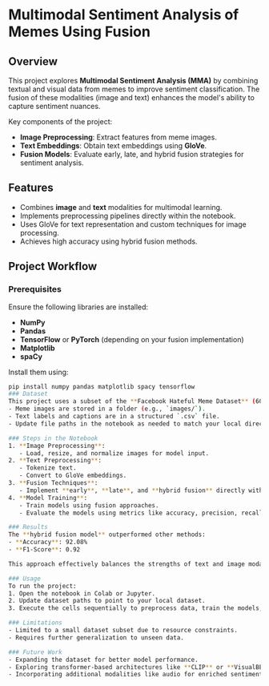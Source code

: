 # Multimodal Sentiment Analysis of Memes Using Fusion

## Overview
This project explores **Multimodal Sentiment Analysis (MMA)** by combining textual and visual data from memes to improve sentiment classification. The fusion of these modalities (image and text) enhances the model's ability to capture sentiment nuances.

Key components of the project:
- **Image Preprocessing**: Extract features from meme images.
- **Text Embeddings**: Obtain text embeddings using **GloVe**.
- **Fusion Models**: Evaluate early, late, and hybrid fusion strategies for sentiment analysis.

## Features
- Combines **image** and **text** modalities for multimodal learning.
- Implements preprocessing pipelines directly within the notebook.
- Uses GloVe for text representation and custom techniques for image processing.
- Achieves high accuracy using hybrid fusion methods.

## Project Workflow

### Prerequisites
Ensure the following libraries are installed:
- **NumPy**
- **Pandas**
- **TensorFlow** or **PyTorch** (depending on your fusion implementation)
- **Matplotlib**
- **spaCy**

Install them using:
```bash
pip install numpy pandas matplotlib spacy tensorflow
### Dataset
This project uses a subset of the **Facebook Hateful Meme Dataset** (600 samples for feasibility in Colab). Ensure the following:
- Meme images are stored in a folder (e.g., `images/`).
- Text labels and captions are in a structured `.csv` file.
- Update file paths in the notebook as needed to match your local directory structure.

### Steps in the Notebook
1. **Image Preprocessing**:
   - Load, resize, and normalize images for model input.
2. **Text Preprocessing**:
   - Tokenize text.
   - Convert to GloVe embeddings.
3. **Fusion Techniques**:
   - Implement **early**, **late**, and **hybrid fusion** directly within the notebook.
4. **Model Training**:
   - Train models using fusion approaches.
   - Evaluate the models using metrics like accuracy, precision, recall, and F1-score.

### Results
The **hybrid fusion model** outperformed other methods:
- **Accuracy**: 92.08%
- **F1-Score**: 0.92

This approach effectively balances the strengths of text and image modalities for sentiment analysis.

### Usage
To run the project:
1. Open the notebook in Colab or Jupyter.
2. Update dataset paths to point to your local dataset.
3. Execute the cells sequentially to preprocess data, train the models, and visualize results.

### Limitations
- Limited to a small dataset subset due to resource constraints.
- Requires further generalization to unseen data.

### Future Work
- Expanding the dataset for better model performance.
- Exploring transformer-based architectures like **CLIP** or **VisualBERT** for advanced multimodal sentiment analysis.
- Incorporating additional modalities like audio for enriched sentiment understanding.

